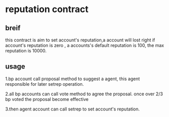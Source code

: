 # reputation contract
## breif
  this contract is aim to set account's reputation,a account will lost right if account's reputation is zero
  , a accounts's default reputation is 100, the max reputation is 10000.
  
## usage
  1.bp account call proposal method to suggest a agent, this agent responsible for later setrep operation.
  
  2.all bp accounts can call vote method to agree the proposal. once over 2/3 bp voted the proposal become effective
  
  3.then agent account can call setrep to set account's reputation.

